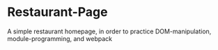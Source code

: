 # Restaurant-Page

A simple restaurant homepage, in order to practice DOM-manipulation, module-programming, and webpack
